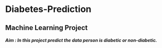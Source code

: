 # Diabetes-Prediction
## Machine Learning Project
##### Aim : In this project predict the data person is diabetic or non-diabetic.
